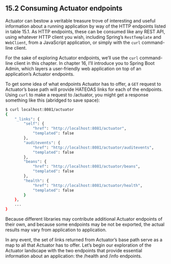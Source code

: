 ## 15.2 Consuming Actuator endpoints

Actuator can bestow a veritable treasure trove of interesting and useful information about a running application by way of the HTTP endpoints listed in table 15.1. As HTTP endpoints, these can be consumed like any REST API, using whatever HTTP client you wish, including Spring’s `RestTemplate` and `WebClient`, from a JavaScript application, or simply with the `curl` command-line client.

For the sake of exploring Actuator endpoints, we’ll use the `curl` command-line client in this chapter. In chapter 16, I’ll introduce you to Spring Boot Admin, which layers a user-friendly web application on top of an application’s Actuator endpoints.

To get some idea of what endpoints Actuator has to offer, a `GET` request to Actuator’s base path will provide HATEOAS links for each of the endpoints. Using `curl` to make a request to /actuator, you might get a response something like this (abridged to save space):

```bash
$ curl localhost:8081/actuator
{
    "_links": {
        "self": {
            "href": "http://localhost:8081/actuator",
            "templated": false
        },
        "auditevents": {
            "href": "http://localhost:8081/actuator/auditevents",
            "templated": false
        },
        "beans": {
            "href": "http://localhost:8081/actuator/beans",
            "templated": false
        },
        "health": {
            "href": "http://localhost:8081/actuator/health",
            "templated": false
        }
    },
    ...
}
```

Because different libraries may contribute additional Actuator endpoints of their own, and because some endpoints may be not be exported, the actual results may vary from application to application.

In any event, the set of links returned from Actuator’s base path serve as a map to all that Actuator has to offer. Let’s begin our exploration of the Actuator landscape with the two endpoints that provide essential information about an application: the /health and /info endpoints.

